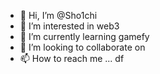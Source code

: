 - 👋 Hi, I’m @Sho1chi
- 👀 I’m interested in web3 
- 🌱 I’m currently learning gamefy  
- 💞️ I’m looking to collaborate on   
- 📫 How to reach me ...   df

<!---
Sho1chi/Sho1chi is a ✨ special ✨ repository because its `README.md` (this file) appears on your GitHub profile.
You can click the Preview link to take a look at your changes.
--->
 
